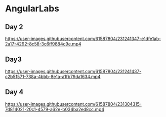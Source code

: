# AngularLabs

## Day 2

https://user-images.githubusercontent.com/61587804/231241347-e1dfe1ab-2a17-4292-8c58-3c6ff9884c9e.mp4

## Day3

https://user-images.githubusercontent.com/61587804/231241437-c2b51571-738a-4bbb-8e1a-a1fb79da1634.mp4

## Day 4


https://user-images.githubusercontent.com/61587804/231304315-7d814021-20c1-4579-a62e-b034ba2ed8cc.mp4

